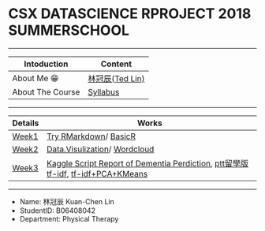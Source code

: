 ﻿# CSX DATASCIENCE RPROJECT 2018 SUMMERSCHOOL

*****

Intoduction|Content
---|---
About Me :grin:|[林冠辰(Ted Lin)](https://github.com/tedlinx/CSX_RProject_summer_2018/tree/master/introduction)
About The Course|[Syllabus](https://github.com/tedlinx/CSX_RProject_summer_2018/tree/master/aboutthecourse)

*****

Details|Works
---|---
[Week1](https://github.com/tedlinx/CSX_RProject_summer_2018/tree/master/week1)|[Try RMarkdown]( https://tedlinx.github.io/CSX_RProject_summer_2018/week1/HW1.html)/ [BasicR]( https://tedlinx.github.io/CSX_RProject_summer_2018/week1/hw1basicR.html)
[Week2](https://github.com/tedlinx/CSX_RProject_summer_2018/tree/master/week2)|[Data.Visulization]( https://tedlinx.github.io/CSX_RProject_summer_2018/week2/hw2-part1.html )/ [Wordcloud]( https://tedlinx.github.io/CSX_RProject_summer_2018/week2/hwpart2.html)
[Week3](https://github.com/tedlinx/CSX_RProject_summer_2018/tree/master/week3)|[Kaggle Script Report of Dementia Perdiction](https://tedlinx.github.io/CSX_RProject_summer_2018/week3/Report_of_Dementia_Prediction_wTree-based_Models.html), [ptt留學版tf-idf]( https://tedlinx.github.io/CSX_RProject_summer_2018/week3/PTT留學版TFIDF.html), [tf-idf+PCA+KMeans]( https://tedlinx.github.io/CSX_RProject_summer_2018/week3/TFIDF+PCA+KMeans.html) 

*****

* Name: 林冠辰 Kuan-Chen Lin
* StudentID: B06408042
* Department: Physical Therapy 
 
